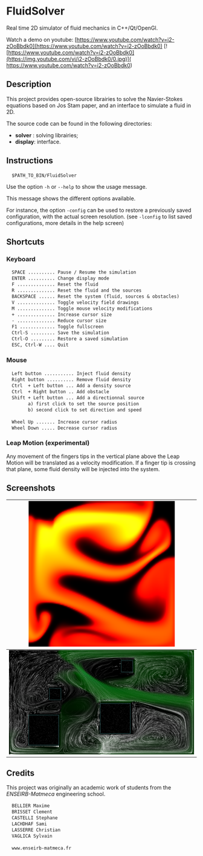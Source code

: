 FluidSolver
===========

Real time 2D simulator of fluid mechanics in C++/Qt/OpenGl.

Watch a demo on youtube: [https://www.youtube.com/watch?v=i2-zOoBbdk0](https://www.youtube.com/watch?v=i2-zOoBbdk0)
[![https://www.youtube.com/watch?v=i2-zOoBbdk0](https://img.youtube.com/vi/i2-zOoBbdk0/0.jpg)](
https://www.youtube.com/watch?v=i2-zOoBbdk0)






Description
------------

 This project provides open-source librairies to solve the Navier-Stokes equations based on Jos Stam paper,
 and an interface to simulate a fluid in 2D. 

 The source code can be found in the following directories:
  * __solver__ : solving librairies;
  * __display__: interface.


Instructions
------------

      $PATH_TO_BIN/FluidSolver

 Use the option `-h` or `--help` to show the usage message.
 
 This message shows the different options available.

 For instance, the option `-config` can be used to restore
 a previously saved configuration, with the actual screen 
 resolution. (see `-lconfig` to list saved configurations,
 more details in the help screen)


Shortcuts
------------

### Keyboard

      SPACE .......... Pause / Resume the simulation
      ENTER .......... Change display mode
      F .............. Reset the fluid
      R .............. Reset the fluid and the sources
      BACKSPACE ...... Reset the system (fluid, sources & obstacles)
      V .............. Toggle velocity field drawings
      M .............. Toggle mouse velocity modifications
      + .............. Increase cursor size
      - .............. Reduce cursor size
      F1 ............. Toggle fullscreen
      Ctrl-S ......... Save the simulation
      Ctrl-O ......... Restore a saved simulation
      ESC, Ctrl-W .... Quit

### Mouse
 
      Left button ........... Inject fluid density
      Right button .......... Remove fluid density
      Ctrl  + Left button ... Add a density source
      Ctrl  + Right button .. Add obstacle
      Shift + Left button ... Add a directionnal source
      	    a) first click to set the source position
            b) second click to set direction and speed

      Wheel Up ....... Increase cursor radius
      Wheel Down ..... Decrease cursor radius

### Leap Motion (experimental)

Any movement of the fingers tips in the vertical plane above the Leap Motion will be translated as a velocity modification.
If a finger tip is crossing that plane, some fluid density will be injected into the system.

Screenshots
---------

| ![](screenshots/colorPrint.png) |
|:-------------------------------:|
| ![](screenshots/particles.png)  |

Credits
---------

This project was originally an academic work of students from the _ENSEIRB-Matmeca_ engineering school.

      BELLIER Maxime
      BRISSET Clement
      CASTELLI Stephane
      LACHDHAF Sami
      LASSERRE Christian
      VAGLICA Sylvain	

      www.enseirb-matmeca.fr

